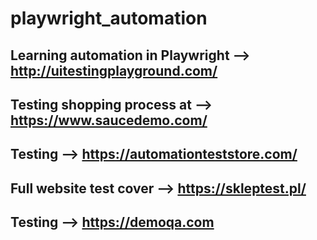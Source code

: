 # playwright_automation
Learning automation in Playwright --> http://uitestingplayground.com/
----------
Testing shopping process at --> https://www.saucedemo.com/
---------------
Testing  --> https://automationteststore.com/
----------
Full website test cover --> https://skleptest.pl/
----------
Testing --> https://demoqa.com
--------------------
